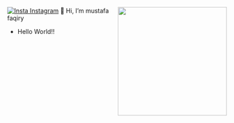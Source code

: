 <a target="_blank" href="https://github.com/mustafa4321"><img width="250" align="right" src="https://media.giphy.com/media/KzKDpvEtLcQeh6gC9z/giphy.gif"></a>
[![Insta Instagram](https://img.shields.io/badge/%20-Follow-black?color=14171A&labelColor=d81b60&logo=instagram&logoColor=ffffff)](https://www.instagram.com/mustafa_faqiry)
👋 Hi, I’m mustafa faqiry
- <span>Hello World!!</span>


